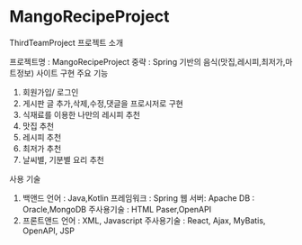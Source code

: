 # MangoRecipeProject
ThirdTeamProject
프로젝트 소개

프로젝트명 : MangoRecipeProject
중략 : Spring 기반의 음식(맛집,레시피,최저가,마트정보) 사이트 구현
주요 기능
1. 회원가입/ 로그인
2. 게시판 글 추가,삭제,수정,댓글을 프로시저로 구현
3. 식재료를 이용한 나만의 레시피 추천
4. 맛집 추천
5. 레시피 추천
6. 최저가 추천
7. 날씨별, 기분별 요리 추천

사용 기술
1. 백앤드
언어 : Java,Kotlin
프레임워크 : Spring
웹 서버: Apache
DB : Oracle,MongoDB
주사용기술 : HTML Paser,OpenAPI
1. 프론트앤드
언어 : XML, Javascript
주사용기술 : React, Ajax, MyBatis, OpenAPI, JSP
